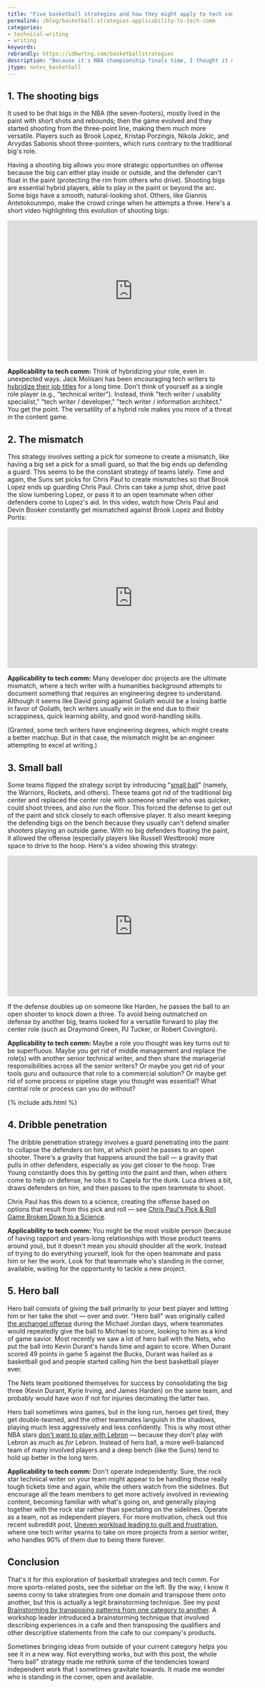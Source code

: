 ```yaml
---
title: "Five basketball strategies and how they might apply to tech comm"
permalink: /blog/basketball-strategies-applicability-to-tech-comm
categories:
- technical-writing
- writing
keywords:
rebrandly: https://idbwrtng.com/basketballstrategies
description: "Because it's NBA championship finals time, I thought it might be fun to write a basketball-themed post focusing on basketball strategies that succeeded or failed, and how any of these strategies might apply to technical writing. Beyond the specifics of any particular strategy, the larger application to tech comm is to simply formulate a strategy, to think strategically about how to \"win\" at technical writing. With that, let's jump into five basketball strategies."
jtype: notes_basketball
---
```



## 1. The shooting bigs

It used to be that bigs in the NBA (the seven-footers), mostly lived in the paint with short shots and rebounds; then the game evolved and they started shooting from the three-point line, making them much more versatile. Players such as Brook Lopez, Kristap Porzingis, Nikola Jokic, and Arvydas Sabonis shoot three-pointers, which runs contrary to the traditional big's role.

Having a shooting big allows you more strategic opportunities on offense because the big can either play inside or outside, and the defender can't float in the paint (protecting the rim from others who drive). Shooting bigs are essential hybrid players, able to play in the paint or beyond the arc. Some bigs have a smooth, natural-looking shot. Others, like Giannis Antetokounmpo, make the crowd cringe when he attempts a three. Here's a short video highlighting this evolution of shooting bigs:

<iframe width="560" height="315" src="https://www.youtube.com/embed/-W78jJW2EPs" title="YouTube video player" frameborder="0" allow="accelerometer; autoplay; clipboard-write; encrypted-media; gyroscope; picture-in-picture" allowfullscreen></iframe>

**Applicability to tech comm:** Think of hybridizing your role, even in unexpected ways. Jack Molisani has been encouraging tech writers to [hybridize their job titles](/2007/05/19/stc-conference-jack-molisani-on-trends-in-technical-communication/) for a long time. Don't think of yourself as a single role player (e.g., "technical writer"). Instead, think "tech writer / usability specialist," "tech writer / developer," "tech writer / information architect." You get the point. The versatility of a hybrid role makes you more of a threat in the content game.

## 2. The mismatch

This strategy involves setting a pick for someone to create a mismatch, like having a big set a pick for a small guard, so that the big ends up defending a guard. This seems to be the constant strategy of teams lately. Time and again, the Suns set picks for Chris Paul to create mismatches so that Brook Lopez ends up guarding Chris Paul. Chris can take a jump shot, drive past the slow lumbering Lopez, or pass it to an open teammate when other defenders come to Lopez's aid. In this video, watch how Chris Paul and Devin Booker constantly get mismatched against Brook Lopez and Bobby Portis:

<iframe width="560" height="315" src="https://www.youtube.com/embed/EvwwqYZ90SM" title="YouTube video player" frameborder="0" allow="accelerometer; autoplay; clipboard-write; encrypted-media; gyroscope; picture-in-picture" allowfullscreen></iframe>

**Applicability to tech comm:** Many developer doc projects are the ultimate mismatch, where a tech writer with a humanities background attempts to document something that requires an engineering degree to understand. Although it seems like David going against Goliath would be a losing battle in favor of Goliath, tech writers usually win in the end due to their scrappiness, quick learning ability, and good word-handling skills.

(Granted, some tech writers have engineering degrees, which might create a better matchup. But in that case, the mismatch might be an engineer attempting to excel at writing.)

## 3. Small ball

Some teams flipped the strategy script by introducing "[small ball](https://en.wikipedia.org/wiki/Small_ball_(basketball))" (namely, the Warriors, Rockets, and others). These teams got rid of the traditional big center and replaced the center role with someone smaller who was quicker, could shoot threes, and also run the floor. This forced the defense to get out of the paint and stick closely to each offensive player. It also meant keeping the defending bigs on the bench because they usually can't defend smaller shooters playing an outside game. With no big defenders floating the paint, it allowed the offense (especially players like Russell Westbrook) more space to drive to the hoop. Here's a video showing this strategy:

<iframe width="560" height="315" src="https://www.youtube.com/embed/bphzuVQbntY" title="YouTube video player" frameborder="0" allow="accelerometer; autoplay; clipboard-write; encrypted-media; gyroscope; picture-in-picture" allowfullscreen></iframe>

If the defense doubles up on someone like Harden, he passes the ball to an open shooter to knock down a three. To avoid being outmatched on defense by another big, teams looked for a versatile forward to play the center role (such as Draymond Green, PJ Tucker, or Robert Covington).

**Applicability to tech comm:** Maybe a role you thought was key turns out to be superfluous. Maybe you get rid of middle management and replace the role(s) with another senior technical writer, and then share the managerial responsibilities across all the senior writers? Or maybe you get rid of your tools guru and outsource that role to a commercial solution? Or maybe get rid of some process or pipeline stage you thought was essential? What central role or process can you do without?

{% include ads.html %}

## 4. Dribble penetration

The dribble penetration strategy involves a guard penetrating into the paint to collapse the defenders on him, at which point he passes to an open shooter. There's a gravity that happens around the ball &mdash; a gravity that pulls in other defenders, especially as you get closer to the hoop. Trae Young constantly does this by getting into the paint and then, when others come to help on defense, he lobs it to Capela for the dunk. Luca drives a bit, draws defenders on him, and then passes to the open teammate to shoot.

Chris Paul has this down to a science, creating the offense based on options that result from this pick and roll &mdash; see [Chris Paul's Pick & Roll Game Broken Down to a Science](https://www.youtube.com/watch?v=v_D_2eDsQfk).

**Applicability to tech comm:** You might be the most visible person (because of having rapport and years-long relationships with those product teams around you), but it doesn't mean you should shoulder all the work. Instead of trying to do everything yourself, look for the open teammate and pass him or her the work. Look for that teammate who's standing in the corner, available, waiting for the opportunity to tackle a new project.

## 5. Hero ball

Hero ball consists of giving the ball primarily to your best player and letting him or her take the shot &mdash; over and over. "Hero ball" was originally called [the archangel offense](https://www.theringer.com/nba/2020/3/11/21174817/michael-jordan-triple-doubles-1989-chicago-bulls) during the Michael Jordan days, where teammates would repeatedly give the ball to Michael to score, looking to him as a kind of game savior. Most recently we saw a lot of hero ball with the Nets, who put the ball into Kevin Durant's hands time and again to score. When Durant scored 49 points in game 5 against the Bucks, Durant was hailed as a basketball god and people started calling him the best basketball player ever.

The Nets team positioned themselves for success by consolidating the big three (Kevin Durant, Kyrie Irving, and James Harden) on the same team, and probably would have won if not for injuries decimating the latter two.

Hero ball sometimes wins games, but in the long run, heroes get tired, they get double-teamed, and the other teammates languish in the shadows, playing much less aggressively and less confidently. This is why most other NBA stars [don't want to play with Lebron](https://bleacherreport.com/articles/2808589-why-doesnt-anyone-want-to-play-with-lebron-anymore) &mdash; because they don't play *with* Lebron as much as *for* Lebron. Instead of hero ball, a more well-balanced team of many involved players and a deep bench (like the Suns) tend to hold up better in the long term.

**Applicability to tech comm:** Don't operate independently. Sure, the rock star technical writer on your team might appear to be handling those really tough tickets time and again, while the others watch from the sidelines. But encourage all the team members to get more actively involved in reviewing content, becoming familiar with what's going on, and generally playing together with the rock star rather than spectating on the sidelines. Operate as a team, not as independent players. For more motivation, check out this recent subreddit post, [Uneven workload leading to guilt and frustration](https://www.reddit.com/r/technicalwriting/comments/ofkons/uneven_workload_leading_to_guilt_and_frustration/), where one tech writer yearns to take on more projects from a senior writer, who handles 90% of them due to being there forever.

## Conclusion

That's it for this exploration of basketball strategies and tech comm. For more sports-related posts, see the sidebar on the left. By the way, I know it seems corny to take strategies from one domain and transpose them onto another, but this is actually a legit brainstorming technique. See my post [Brainstorming by transposing patterns from one category to another](/2018/10/19/transposing-patterns-from-one-category-to-another/). A workshop leader introduced a brainstorming technique that involved describing experiences in a cafe and then transposing the qualifiers and other descriptive statements from the cafe to our company's products.

Sometimes bringing ideas from outside of your current category helps you see it in a new way. Not everything works, but with this post, the whole "hero ball" strategy made me rethink some of the tendencies toward independent work that I sometimes gravitate towards. It made me wonder who is standing in the corner, open and available.
